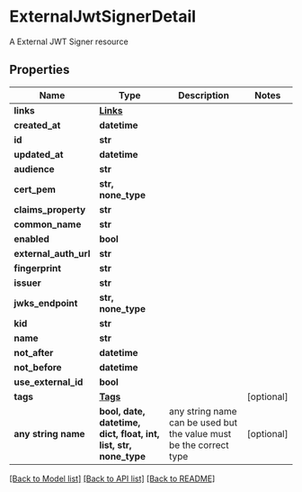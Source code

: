 # ExternalJwtSignerDetail

A External JWT Signer resource

## Properties
Name | Type | Description | Notes
------------ | ------------- | ------------- | -------------
**links** | [**Links**](Links.md) |  | 
**created_at** | **datetime** |  | 
**id** | **str** |  | 
**updated_at** | **datetime** |  | 
**audience** | **str** |  | 
**cert_pem** | **str, none_type** |  | 
**claims_property** | **str** |  | 
**common_name** | **str** |  | 
**enabled** | **bool** |  | 
**external_auth_url** | **str** |  | 
**fingerprint** | **str** |  | 
**issuer** | **str** |  | 
**jwks_endpoint** | **str, none_type** |  | 
**kid** | **str** |  | 
**name** | **str** |  | 
**not_after** | **datetime** |  | 
**not_before** | **datetime** |  | 
**use_external_id** | **bool** |  | 
**tags** | [**Tags**](Tags.md) |  | [optional] 
**any string name** | **bool, date, datetime, dict, float, int, list, str, none_type** | any string name can be used but the value must be the correct type | [optional]

[[Back to Model list]](../README.md#documentation-for-models) [[Back to API list]](../README.md#documentation-for-api-endpoints) [[Back to README]](../README.md)


